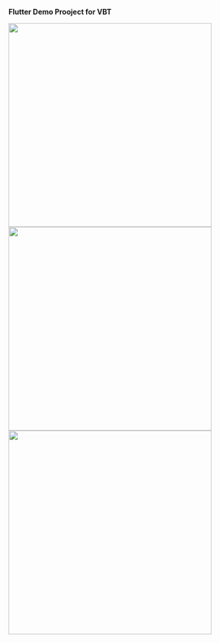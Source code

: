 **Flutter Demo Prooject for VBT**

<img src="https://user-images.githubusercontent.com/58719777/161260761-e55f1832-d5f1-4b95-aae3-8f75f90e1b68.png" width="400"/>
<img src="https://user-images.githubusercontent.com/58719777/161260767-a3cf78ee-5f59-4570-a2ef-1beaed9e3fe9.png" width="400"/>
<img src="https://user-images.githubusercontent.com/58719777/161260772-7ed8fc58-550e-4518-9ec6-287294be625b.png" width="400"/>

